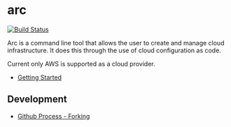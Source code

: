 # arc

[![Build Status](https://travis-ci.org/cisco/arc.svg?branch=master)](https://travis-ci.org/cisco/arc)

Arc is a command line tool that allows the user to create and manage cloud
infrastructure. It does this through the use of cloud configuration as code.

Current only AWS is supported as a cloud provider.

- [Getting Started](docs/getting_started.md)


## Development

- [Github Process - Forking](docs/github_forking_process.md)
